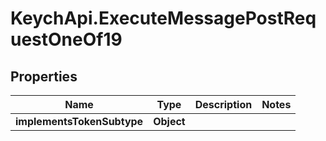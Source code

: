 # KeychApi.ExecuteMessagePostRequestOneOf19

## Properties

Name | Type | Description | Notes
------------ | ------------- | ------------- | -------------
**implementsTokenSubtype** | **Object** |  | 



